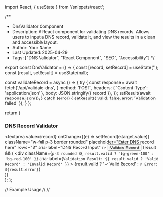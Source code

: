 import React, { useState } from '/snippets/react';

/**
 * DnsValidator Component
 * Description: A React component for validating DNS records. Allows users to input a DNS record, validate it, and view the results in a clean and accessible layout.
 * Author: Your Name
 * Last Updated: 2025-04-29
 * Tags: ["DNS Validator", "React Component", "SEO", "Accessibility"]
 */

export const DnsValidator = () => {
  const [record, setRecord] = useState('');
  const [result, setResult] = useState(null);

  const validateRecord = async () => {
    try {
      const response = await fetch('/api/validate-dns', {
        method: 'POST',
        headers: { 'Content-Type': 'application/json' },
        body: JSON.stringify({ record }),
      });
      setResult(await response.json());
    } catch (error) {
      setResult({ valid: false, error: 'Validation failed' });
    }
  };

  return (
    <div className="bg-white p-6 rounded-lg shadow-sm">
      <h3 className="text-xl font-bold mb-4" aria-label="DNS Record Validator">
        DNS Record Validator
      </h3>
      <div className="space-y-4">
        <textarea
          value={record}
          onChange={(e) => setRecord(e.target.value)}
          className="w-full p-3 border rounded"
          placeholder="Enter DNS record here"
          rows="3"
          aria-label="DNS Record Input" />
        <button
          onClick={validateRecord}
          className="bg-blue-600 text-white px-4 py-2 rounded hover:bg-blue-700"
          aria-label="Validate DNS Record"
        >
          Validate Record
        </button>
        {result && (
          <div
            className={`p-3 rounded ${
              result.valid ? 'bg-green-100' : 'bg-red-100'
            }`}
            aria-label={`Validation Result: ${
              result.valid ? 'Valid Record' : 'Invalid Record'
            }`}
          >
            {result.valid ? '✓ Valid Record' : `✗ Error: ${result.error}`}
          </div>
        )}
      </div>
    </div>
  );
};

// Example Usage
// <DnsValidator>
// </DnsValidator>




